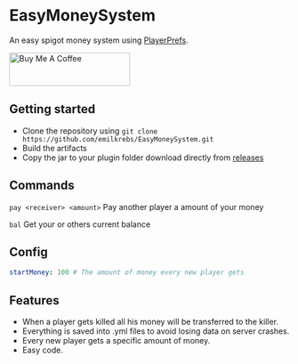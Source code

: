 # EasyMoneySystem 
An easy spigot money system using [PlayerPrefs](https://github.com/emilkrebs/PlayerPrefs).

<a href="https://www.buymeacoffee.com/emilkrebs" target="_blank"><img src="https://cdn.buymeacoffee.com/buttons/v2/default-yellow.png" alt="Buy Me A Coffee" style="height: 60px !important;width: 217px !important;" ></a>

## Getting started

- Clone the repository using ``git clone https://github.com/emilkrebs/EasyMoneySystem.git``
- Build the artifacts
- Copy the jar to your plugin folder download directly from [releases](https://github.com/emilkrebs/EasyMoneySystem/releases)

## Commands

``pay <receiver> <amount>``  Pay another player a amount of your money

``bal``  Get your or others current balance

## Config

```yaml
startMoney: 100 # The amount of money every new player gets

```
## Features
- When a player gets killed all his money will be transferred to the killer.
- Everything is saved into .yml files to avoid losing data on server crashes.
- Every new player gets a specific amount of money.
- Easy code.

